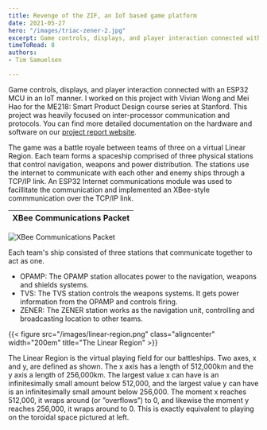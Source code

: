 ```yaml
---
title: Revenge of the ZIF, an IoT based game platform
date: 2021-05-27
hero: "/images/triac-zener-2.jpg"
excerpt: Game controls, displays, and player interaction connected with an ESP32 MCU in an IoT manner. An exercise in communication protocols, IRC servers, and systems integration. 
timeToRead: 8
authors:
- Tim Samuelsen

---
```

Game controls, displays, and player interaction connected with an ESP32 MCU in an IoT manner. I worked on this project with Vivian Wong and Mei Hao for the ME218: Smart Product Design course series at Stanford. This project was heavily focused on inter-processor communication and protocols. You can find more detailed documentation on the hardware and software on our [project report website](https://team6triac.weebly.com).

The game was a battle royale between teams of three on a virtual Linear Region. Each team forms a spaceship comprised of three physical stations that control navigation, weapons and power distribution. The stations use the internet to communicate with each other and enemy ships through a TCP/IP link. An ESP32 Internet communications module was used to facillitate the communication and implemented an XBee-style commmunication over the TCP/IP link. 

|  XBee Communications Packet |
:-------------------------:|
![XBee Communications Packet](/images/xbee-packet.png)

Each team's ship consisted of three stations that communicate together to act as one.

* OPAMP: The OPAMP station allocates power to the navigation, weapons and shields systems.
* TVS: The TVS station controls the weapons systems. It gets power information from the OPAMP and controls firing.
* ZENER:  The ZENER station works as the navigation unit, controlling and broadcasting location to other teams.

{{< figure src="/images/linear-region.png" class="aligncenter" width="200em" title="The Linear Region" >}}

The Linear Region is the virtual playing field for our battleships. Two axes, x and y, are defined as shown. The x axis has a length of 512,000km and the y axis a length of 256,000km. The largest value x can have is an infinitesimally small amount below 512,000, and the largest value y can have is an infinitesimally small amount below 256,000. The moment x reaches 512,000, it wraps around (or ”overflows”) to 0, and likewise the moment y reaches 256,000, it wraps around to 0. This is exactly equivalent to playing on the toroidal space pictured at left.

